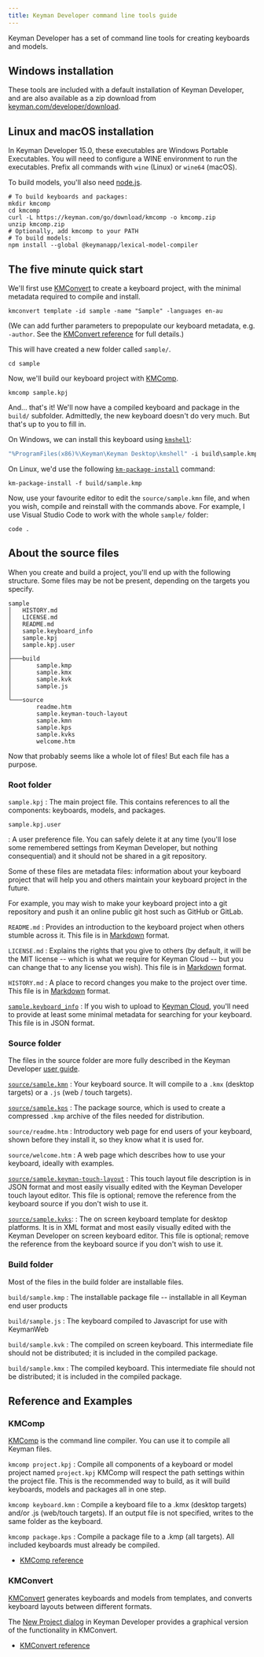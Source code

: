 ```yaml
---
title: Keyman Developer command line tools guide
---
```


Keyman Developer has a set of command line tools for creating keyboards and
models.

## Windows installation

These tools are included with a default installation of Keyman
Developer, and are also available as a zip download from
[keyman.com/developer/download](https://keyman.com/developer/download).

## Linux and macOS installation

In Keyman Developer 15.0, these executables are Windows Portable Executables.
You will need to configure a WINE environment to run the executables. Prefix all
commands with `wine` (Linux) or `wine64` (macOS).

To build models, you'll also need [node.js](https://nodejs.org/).

```shell
# To build keyboards and packages:
mkdir kmcomp
cd kmcomp
curl -L https://keyman.com/go/download/kmcomp -o kmcomp.zip
unzip kmcomp.zip
# Optionally, add kmcomp to your PATH
# To build models:
npm install --global @keymanapp/lexical-model-compiler
```

## The five minute quick start

We'll first use [KMConvert](../context/kmconvert) to create a keyboard project,
with the minimal metadata required to compile and install.

```shell
kmconvert template -id sample -name "Sample" -languages en-au
```

(We can add further parameters to prepopulate our keyboard metadata, e.g.
`-author`. See the [KMConvert reference](../context/kmconvert) for full
details.)

This will have created a new folder called `sample/`.

```shell
cd sample
```

Now, we'll build our keyboard project with [KMComp](../context/kmcomp).

```shell
kmcomp sample.kpj
```

And... that's it! We'll now have a compiled keyboard and package in the
`build/` subfolder. Admittedly, the new keyboard doesn't do very much. But
that's up to you to fill in.

On Windows, we can install this keyboard using [`kmshell`](/knowledge-base/98):

```cmd
"%ProgramFiles(x86)%\Keyman\Keyman Desktop\kmshell" -i build\sample.kmp -s
```

On Linux, we'd use the following
[`km-package-install`](/products/linux/current-version/reference/km-package-install)
command:

```shell
km-package-install -f build/sample.kmp
```

Now, use your favourite editor to edit the `source/sample.kmn` file, and when
you wish, compile and reinstall with the commands above. For example, I use
Visual Studio Code to work with the whole `sample/` folder:

```shell
code .
```

## About the source files

When you create and build a project, you'll end up with the following structure.
Some files may be not be present, depending on the targets you specify.

```plain
sample
│   HISTORY.md
│   LICENSE.md
│   README.md
│   sample.keyboard_info
│   sample.kpj
│   sample.kpj.user
│
├───build
│       sample.kmp
│       sample.kmx
│       sample.kvk
│       sample.js
│
└───source
        readme.htm
        sample.keyman-touch-layout
        sample.kmn
        sample.kps
        sample.kvks
        welcome.htm
```

Now that probably seems like a whole lot of files! But each file has a purpose.

### Root folder

`sample.kpj`
: The main project file. This contains references to all the components:
  keyboards, models, and packages.

`sample.kpj.user`

: A user preference file. You can safely delete it at any time (you'll lose some
  remembered settings from Keyman Developer, but nothing consequential) and it
  should not be shared in a git repository.

Some of these files are metadata files: information about your keyboard project
that will help you and others maintain your keyboard project in the future.

For example, you may wish to make your keyboard project into a git repository
and push it an online public git host such as GitHub or GitLab.

`README.md`
: Provides an introduction to the keyboard project when others stumble across
  it. This file is in [Markdown](https://commonmark.org) format.

`LICENSE.md`
: Explains the rights that you give to others (by default, it will be the MIT
  license -- which is what we require for Keyman Cloud -- but you can change
  that to any license you wish). This file is in
  [Markdown](https://commonmark.org) format.

`HISTORY.md`
: A place to record changes you make to the project over time. This file is in
[Markdown](https://commonmark.org) format.


[`sample.keyboard_info`](/developer/cloud/keyboard_info)
: If you wish to upload to [Keyman Cloud](/developer/keyboards), you'll need to
provide at least some minimal metadata for searching for your keyboard. This
file is in JSON format.

### Source folder

The files in the source folder are  more fully described in the Keyman Developer
[user guide](../..).

[`source/sample.kmn`](/developer/language)
: Your keyboard source. It will compile to a `.kmx` (desktop targets) or a `.js`
  (web / touch targets).

[`source/sample.kps`](../reference/file-types/kps)
: The package source, which is used to create a compressed `.kmp` archive of the
  files needed for distribution.

`source/readme.htm`
: Introductory web page for end users of your keyboard, shown before they
  install it, so they know what it is used for.

`source/welcome.htm`
: A web page which describes how to use your keyboard, ideally with examples.

[`source/sample.keyman-touch-layout`](../reference/file-types/keyman-touch-layout)
: This touch layout file description is in JSON format and most easily visually
  edited with the Keyman Developer touch layout editor. This file is optional;
  remove the reference from the keyboard source if you don't wish to use it.

[`source/sample.kvks`](../reference/file-types/kvks):
: The on screen keyboard template for desktop platforms. It is in XML format and
  most easily visually edited with the Keyman Developer on screen keyboard
  editor. This file is optional; remove the reference from the keyboard source
  if you don't wish to use it.

### Build folder

Most of the files in the build folder are installable files.

`build/sample.kmp`
: The installable package file -- installable in all Keyman end user products

`build/sample.js`
: The keyboard compiled to Javascript for use with KeymanWeb

`build/sample.kvk`
: The compiled on screen keyboard. This intermediate file should not be
  distributed; it is included in the compiled package.

`build/sample.kmx`
: The compiled keyboard. This intermediate file should not be distributed; it is
  included in the compiled package.

## Reference and Examples

### KMComp

[KMComp](../context/kmcomp) is the command line compiler. You can use it to
compile all Keyman files.

`kmcomp project.kpj`
: Compile all components of a keyboard or model project named `project.kpj`
KMComp will respect the path settings within the project file. This is the
recommended way to build, as it will build keyboards, models and packages all
in one step.

`kmcomp keyboard.kmn`
: Compile a keyboard file to a .kmx (desktop targets) and/or .js (web/touch
targets). If an output file is not specified, writes to the same folder as the
keyboard.

`kmcomp package.kps`
: Compile a package file to a .kmp (all targets). All included keyboards must
already be compiled.

* [KMComp reference](../context/kmcomp)

### KMConvert

[KMConvert](../context/kmconvert) generates keyboards and models from templates,
and converts keyboard layouts between different formats.

The [New Project dialog](../context/new-project) in Keyman Developer provides a graphical
version of the functionality in KMConvert.

* [KMConvert reference](../context/kmconvert)
